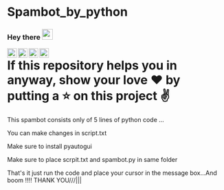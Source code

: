 # Spambot_by_python
### Hey there <img src="https://media.giphy.com/media/hvRJCLFzcasrR4ia7z/giphy.gif" width="25px">
<a href="https://discord.com/channels/@me">
    <img align="left" alt="Himanshu's Discord" width="22px" src="https://raw.githubusercontent.com/peterthehan/peterthehan/master/assets/discord.svg" />
  </a>
  <a href="--------------------">
    <img align="left" alt=" | Twitter" width="22px" src="https://raw.githubusercontent.com/peterthehan/peterthehan/master/assets/twitter.svg" />
  </a>
  <a href="https://www.linkedin.com/in/himanshu-rathore-537885202/">
    <img align="left" alt="Himanshu's LinkedIN" width="22px" src="https://raw.githubusercontent.com/peterthehan/peterthehan/master/assets/linkedin.svg" />
  </a>
  <a href="https://open.spotify.com/user/31zeqffddar3axjbc4koafautcgq?si=y-OSp3gSRcSjPhdb7T5Fgw">
    <img align="left" alt="Himanshu's Spotify" width="22px" src="https://raw.githubusercontent.com/peterthehan/peterthehan/master/assets/spotify.svg" />
  </a>

# If this repository helps you in anyway, show your love :heart: by putting a :star: on this project :v:


This spambot consists only of 5 lines of python code ...

You can make changes in script.txt

Make sure to install pyautogui

Make sure to place scrpit.txt and spambot.py in same folder

That's it just run the code and place your cursor in the message box...And boom !!!!
THANK YOU///|||
